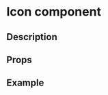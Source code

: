 <script setup>
import { Icon } from '@divriots/starter-vue3';

const iconPlaygroundCode = '<Icon icon="logos:vue"></Icon>';
const handleError = (e) => console.error(e);
</script>

# Icon component

## Description

<Description :of="Icon"></Description>

## Props

<Props :of="Icon"></Props>

## Example

<Playground 
  :code="iconPlaygroundCode"
  :components="{ Icon }">
</Playground>
